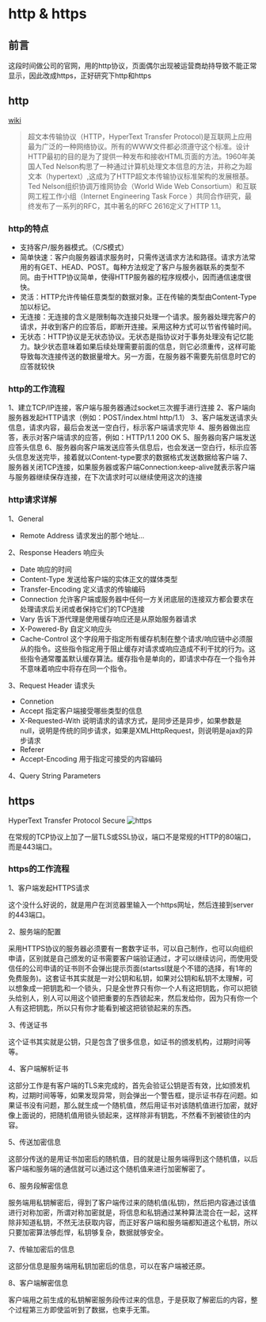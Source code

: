 # http & https

## 前言
这段时间做公司的官网，用的http协议，页面偶尔出现被运营商劫持导致不能正常显示，因此改成https，正好研究下http和https

## http
[wiki](https://en.wikipedia.org/wiki/Hypertext_Transfer_Protocol)

> 超文本传输协议（HTTP，HyperText Transfer Protocol)是互联网上应用最为广泛的一种网络协议。所有的WWW文件都必须遵守这个标准。设计HTTP最初的目的是为了提供一种发布和接收HTML页面的方法。1960年美国人Ted Nelson构思了一种通过计算机处理文本信息的方法，并称之为超文本（hypertext）,这成为了HTTP超文本传输协议标准架构的发展根基。Ted Nelson组织协调万维网协会（World Wide Web Consortium）和互联网工程工作小组（Internet Engineering Task Force ）共同合作研究，最终发布了一系列的RFC，其中著名的RFC 2616定义了HTTP 1.1。

### http的特点
- 支持客户/服务器模式。（C/S模式）
- 简单快速：客户向服务器请求服务时，只需传送请求方法和路径。请求方法常用的有GET、HEAD、POST。每种方法规定了客户与服务器联系的类型不同。由于HTTP协议简单，使得HTTP服务器的程序规模小，因而通信速度很快。
- 灵活：HTTP允许传输任意类型的数据对象。正在传输的类型由Content-Type加以标记。
- 无连接：无连接的含义是限制每次连接只处理一个请求。服务器处理完客户的请求，并收到客户的应答后，即断开连接。采用这种方式可以节省传输时间。
- 无状态：HTTP协议是无状态协议。无状态是指协议对于事务处理没有记忆能力。缺少状态意味着如果后续处理需要前面的信息，则它必须重传，这样可能导致每次连接传送的数据量增大。另一方面，在服务器不需要先前信息时它的应答就较快

### http的工作流程
1、建立TCP/IP连接，客户端与服务器通过socket三次握手进行连接
2、客户端向服务器发起HTTP请求（例如：POST/index.html http/1.1）
3、客户端发送请求头信息，请求内容，最后会发送一空白行，标示客户端请求完毕
4、服务器做出应答，表示对客户端请求的应答，例如：HTTP/1.1 200 OK
5、服务器向客户端发送应答头信息
6、服务器向客户端发送应答头信息后，也会发送一空白行，标示应答头信息发送完毕，接着就以Content-type要求的数据格式发送数据给客户端
7、服务器关闭TCP连接，如果服务器或客户端Connection:keep-alive就表示客户端与服务器继续保存连接，在下次请求时可以继续使用这次的连接

### http请求详解
1、General 
- Remote Address 请求发出的那个地址...

2、Response Headers 响应头
- Date 响应的时间
- Content-Type  发送给客户端的实体正文的媒体类型
- Transfer-Encoding 定义请求的传输编码
- Connection 允许客户端或服务器中任何一方关闭底层的连接双方都会要求在处理请求后关闭或者保持它们的TCP连接
- Vary 告诉下游代理是使用缓存响应还是从原始服务器请求
- X-Powered-By 自定义响应头
- Cache-Control 这个字段用于指定所有缓存机制在整个请求/响应链中必须服从的指令。这些指令指定用于阻止缓存对请求或响应造成不利干扰的行为。这些指令通常覆盖默认缓存算法。缓存指令是单向的，即请求中存在一个指令并不意味着响应中将存在同一个指令。

3、Request Header 请求头
- Connetion 
- Accept 指定客户端接受哪些类型的信息
- X-Requested-With 说明请求的请求方式，是同步还是异步，如果参数是null，说明是传统的同步请求，如果是XMLHttpRequest，则说明是ajax的异步请求
- Referer
- Accept-Encoding 用于指定可接受的内容编码

4、Query String Parameters


## https
HyperText Transfer Protocol Secure
![https](https://images2015.cnblogs.com/blog/916774/201611/916774-20161110164813811-554326797.jpg)

在常规的TCP协议上加了一层TLS或SSL协议，端口不是常规的HTTP的80端口，而是443端口。

### https的工作流程
1、客户端发起HTTPS请求

这个没什么好说的，就是用户在浏览器里输入一个https网址，然后连接到server的443端口。

2、服务端的配置

采用HTTPS协议的服务器必须要有一套数字证书，可以自己制作，也可以向组织申请，区别就是自己颁发的证书需要客户端验证通过，才可以继续访问，而使用受信任的公司申请的证书则不会弹出提示页面(startssl就是个不错的选择，有1年的免费服务)。这套证书其实就是一对公钥和私钥，如果对公钥和私钥不太理解，可以想象成一把钥匙和一个锁头，只是全世界只有你一个人有这把钥匙，你可以把锁头给别人，别人可以用这个锁把重要的东西锁起来，然后发给你，因为只有你一个人有这把钥匙，所以只有你才能看到被这把锁锁起来的东西。

3、传送证书

这个证书其实就是公钥，只是包含了很多信息，如证书的颁发机构，过期时间等等。

4、客户端解析证书

这部分工作是有客户端的TLS来完成的，首先会验证公钥是否有效，比如颁发机构，过期时间等等，如果发现异常，则会弹出一个警告框，提示证书存在问题。如果证书没有问题，那么就生成一个随机值，然后用证书对该随机值进行加密，就好像上面说的，把随机值用锁头锁起来，这样除非有钥匙，不然看不到被锁住的内容。

5、传送加密信息

这部分传送的是用证书加密后的随机值，目的就是让服务端得到这个随机值，以后客户端和服务端的通信就可以通过这个随机值来进行加密解密了。

6、服务段解密信息

服务端用私钥解密后，得到了客户端传过来的随机值(私钥)，然后把内容通过该值进行对称加密，所谓对称加密就是，将信息和私钥通过某种算法混合在一起，这样除非知道私钥，不然无法获取内容，而正好客户端和服务端都知道这个私钥，所以只要加密算法够彪悍，私钥够复杂，数据就够安全。

7、传输加密后的信息

这部分信息是服务端用私钥加密后的信息，可以在客户端被还原。

8、客户端解密信息

客户端用之前生成的私钥解密服务段传过来的信息，于是获取了解密后的内容，整个过程第三方即使监听到了数据，也束手无策。